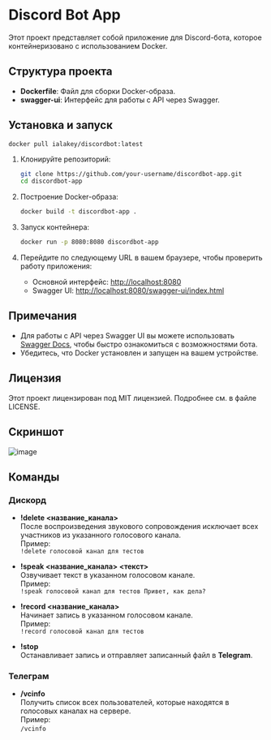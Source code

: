 
# Discord Bot App

Этот проект представляет собой приложение для Discord-бота, которое контейнеризовано с использованием Docker.

## Структура проекта

- **Dockerfile**: Файл для сборки Docker-образа.
- **swagger-ui**: Интерфейс для работы с API через Swagger.

## Установка и запуск

```
docker pull ialakey/discordbot:latest
```

1. Клонируйте репозиторий:
   ```bash
   git clone https://github.com/your-username/discordbot-app.git
   cd discordbot-app
   ```

2. Построение Docker-образа:
   ```bash
   docker build -t discordbot-app .
   ```

3. Запуск контейнера:
   ```bash
   docker run -p 8080:8080 discordbot-app
   ```

4. Перейдите по следующему URL в вашем браузере, чтобы проверить работу приложения:
    - Основной интерфейс: [http://localhost:8080](http://localhost:8080)
    - Swagger UI: [http://localhost:8080/swagger-ui/index.html](http://localhost:8080/swagger-ui/index.html)

## Примечания

- Для работы с API через Swagger UI вы можете использовать [Swagger Docs](http://localhost:8080/swagger-ui/index.html), чтобы быстро ознакомиться с возможностями бота.
- Убедитесь, что Docker установлен и запущен на вашем устройстве.

## Лицензия

Этот проект лицензирован под MIT лицензией. Подробнее см. в файле LICENSE.

## Скриншот

![image](https://github.com/user-attachments/assets/ca173ae0-2c0e-4405-b78f-24fd5c32bcd1)

## Команды

### Дискорд

- **!delete <название_канала>**  
  После воспроизведения звукового сопровождения исключает всех участников из указанного голосового канала.  
  Пример:  
  `!delete голосовой канал для тестов`

- **!speak <название_канала> <текст>**  
  Озвучивает текст в указанном голосовом канале.  
  Пример:  
  `!speak голосовой канал для тестов Привет, как дела?`

- **!record <название_канала>**  
  Начинает запись в указанном голосовом канале.  
  Пример:  
  `!record голосовой канал для тестов`

- **!stop**  
  Останавливает запись и отправляет записанный файл в **Telegram**.

### Телеграм

- **/vcinfo**  
  Получить список всех пользователей, которые находятся в голосовых каналах на сервере.  
  Пример:  
  `/vcinfo`
